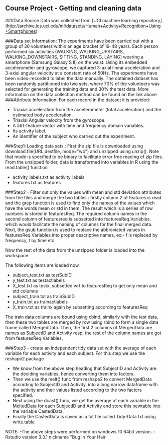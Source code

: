 ## Course Project - Getting and cleaning data
###Data Source 
Data was collected from [UCI machine learning repository]
(http://archive.ics.uci.edu/ml/datasets/Human+Activity+Recognition+Using+Smartphones)

###Data set Information:
The experiments have been carried out with a group of 30 volunteers within an age bracket of 19-48 years. Each person performed six activities (WALKING, WALKING_UPSTAIRS, WALKING_DOWNSTAIRS, SITTING, STANDING, LAYING) wearing a smartphone (Samsung Galaxy S II) on the waist. Using its embedded accelerometer and gyroscope, we captured 3-axial linear acceleration and 3-axial angular velocity at a constant rate of 50Hz. The experiments have been video-recorded to label the data manually. The obtained dataset has been randomly partitioned into two sets, where 70% of the volunteers was selected for generating the training data and 30% the test data. 
More information on the data collection method can be found on the link above
###Attribute Information:
For each record in the dataset it is provided: 
- Triaxial acceleration from the accelerometer (total acceleration) and the estimated body acceleration. 
- Triaxial Angular velocity from the gyroscope. 
- A 561-feature vector with time and frequency domain variables. 
- Its activity label. 
- An identifier of the subject who carried out the experiment.

###Step1-Loading data sets :
First the zip file is downloaded using download.file(URL,destfile, mode="wb") and unzipped using unzip(). Note that mode is specified to be binary to facilitate error free reading of zip files. 
From the unzipped folder, data is transformed into variables in R using the read.table() function
- activity_labels.txt as activity_labels
- features.txt as features

###Step2 - Filter out only the values with mean and std deviation attributes from the files and merge the two tables :
firstly column 2 of features is read and the grep function is used to find only the names of the values which have the words 
mean or std in them. The result which is a series of row numbers is stored in featuresReq. The required column names in the second column of 
featuresreq is subsetted into featuresReq.Variables, which would facilitate the naming of columns for the final merged data. 
Next, the gsub function is used to replace the abbreviated values in featuresReq.Variables into proper descriptive names, ex:- f is replaced by frequency, t by time etc

Now the rest of the data from the unzipped folder is loaded into the workspace.

The following items are loaded now
- subject_test.txt as testSubID
- y_test.txt as testactlabels
- X_test.txt as testx, subsetted wrt to featuresReq to get only mean and std columns
- subject_train.txt as trainSubID
- y_train.txt as trainactlabels
- X_train.txt as trainx again by subsetting according to featuresReq

The train data columns are bound using cbind, similarly with the test data, then these two tables are merged by row using rbind 
to form a single data frame called MergedData. Then, the first 2 columns of MergedData are names as SubjectID and Activity resp, 
the rest of the column names are got from featuresReq.Variables.

###Step3 - create an independent tidy data set with the average of each variable for each activity and each subject.
 For this step we use the reshape2 package
 - We know from the above step heading that SubjectID and Activity are the deciding variables, hence converting them into factors.
 - Then we use the melt() func from reshape2 to convert MergedData according to SubjectID and Activity, 
  into a long narrow dataframe with the activity and their values listed according to the two factors specified.
 - Next using the dcast() func, we get the average of each variable in the MeltedData for each SubjectID and Activity and store this newtable into the variable CastedData.
 - Finally the CastedData is saved as a txt file called Tidy-Data.txt using write.table
 
 NOTE: -The above steps were performed on windows 10 64bit version. 
       - Rstudio version 3.3.1 nickname "Bug in Your Hair
 
 

